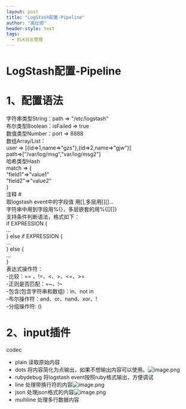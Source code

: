 ```yaml
---
layout: post
title: "LogStash配置-Pipeline"
author: "高灶顺"
header-style: text
tags:
  - ELK日志管理
---
```

# LogStash配置-Pipeline

# 1、配置语法
字符串类型String：path => "/etc/logstash"<br />布尔类型Boolean：isFailed => true<br />数值类型Number：port => 8888<br />数组Array/List：<br />user => [{id=>1,name=>"gzs"},{id=>2,name=>"gjw"}]<br />path=>["/var/log/msg","var/log/msg2"]<br />哈希类型Hash<br />match => {<br />"field1"=>"value1"<br />"field2"=>"value2"<br />}<br />注释 #<br />取logstash event中的字段值 用[],多层用[][]...<br />字符串中用到字段用%{}，多层嵌套的用%{[][]}<br />支持条件判断语法，格式如下：<br />if EXPRESSION {<br />...<br />} else if EXPRESSION {<br />...<br />} else {<br />...<br />}<br />表达式操作符：<br />-比较：== 、!=、<、>、<=、>=<br />-正则是否匹配：=~、!~<br />-包含(包含字符串和数组)：in、not in<br />-布尔操作符：and、or、nand、xor、!<br />-分组操作符: ()
# 2、input插件
codec
* plain 读取原始内容
* dots 将内容简化为点输出，如果不想输出内容可以使用。![image.png](https://cdn.nlark.com/yuque/0/2019/png/150236/1548406659099-ecfb4b2e-d01c-49dd-ac80-c2fa53388efc.png#align=left&display=inline&height=380&linkTarget=_blank&name=image.png&originHeight=380&originWidth=682&size=41050&width=682)
* rubydebug 将logstash event按照ruby格式输出，方便调试
* line 处理带换行符的内容![image.png](https://cdn.nlark.com/yuque/0/2019/png/150236/1548406114824-0afd0b18-b559-4a3f-85ee-b6a413824c84.png#align=left&display=inline&height=262&linkTarget=_blank&name=image.png&originHeight=262&originWidth=845&size=45705&width=845)
* json 处理json格式的内容![image.png](https://cdn.nlark.com/yuque/0/2019/png/150236/1548406878852-e4c225dd-0c82-4ed8-b976-afabaa1affe8.png#align=left&display=inline&height=447&linkTarget=_blank&name=image.png&originHeight=447&originWidth=755&size=80769&width=755)
* multiline 处理多行数据内容